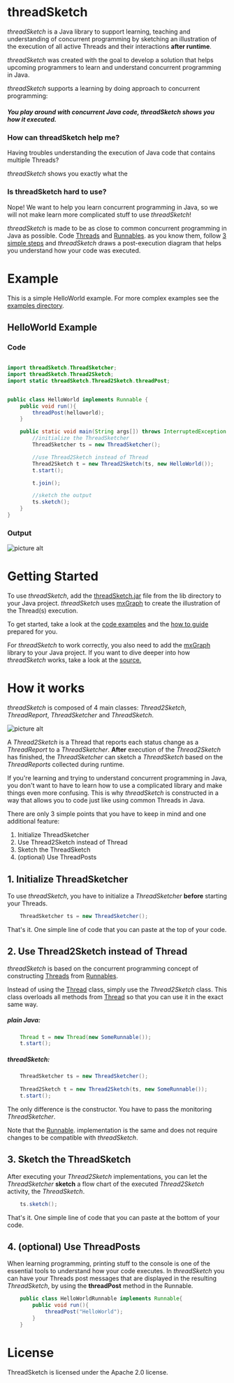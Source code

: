 # threadSketch

_threadSketch_ is a Java library to support learning, teaching and understanding of concurrent programming by sketching an illustration of the execution of all active Threads and their interactions __after runtime__.

_threadSketch_ was created with the goal to develop a solution that helps upcoming programmers to learn and understand concurrent programming in Java.

_threadSketch_ supports a learning by doing approach to concurrent programming:

##### You play around with concurrent Java code, _threadSketch_ shows you how it executed.

### How can threadSketch help me?
Having troubles understanding the execution of Java code that contains multiple Threads?

_threadSketch_ shows you exactly what the 

### Is threadSketch hard to use?
Nope!
We want to help you learn concurrent programming in Java, so we will not make learn more complicated stuff to use _threadSketch_!

_threadSketch_ is made to be as close to common concurrent programming in Java as possible.
Code [Threads](https://docs.oracle.com/javase/8/docs/api/java/lang/Thread.html) and [Runnables](https://docs.oracle.com/javase/8/docs/api/java/lang/Runnable.html). 
as you know them, follow [3 simple steps](https://github.com/MSMetzger/ThreadSketch/blob/master/README.md#1-initialize-threadsketcher) and _threadSketch_ draws a post-execution diagram that helps you understand how your code was executed.

# Example 
This is a simple HelloWorld example. For more complex examples see the [examples directory](https://github.com/MSMetzger/ThreadSketch/tree/master/examples/examples).

## HelloWorld Example
### Code
```java

import threadSketch.ThreadSketcher;
import threadSketch.Thread2Sketch;
import static threadSketch.Thread2Sketch.threadPost;


public class HelloWorld implements Runnable {
    public void run(){
        threadPost(helloworld);
    }

    public static void main(String args[]) throws InterruptedException {
        //initialize the ThreadSketcher
        ThreadSketcher ts = new ThreadSketcher();

        //use Thread2Sketch instead of Thread
        Thread2Sketch t = new Thread2Sketch(ts, new HelloWorld());
        t.start();

        t.join();

        //sketch the output
        ts.sketch();
    }
}

```
### Output
![picture alt](examples/examples/helloworld/HelloWorldSketch.png "HelloWorldSketch")
# Getting Started
To use _threadSketch_, add the [threadSketch.jar](https://github.com/MSMetzger/ThreadSketch/blob/master/lib/threadSketch.jar) file from the lib directory to your Java project.
_threadSketch_ uses [mxGraph](https://github.com/jgraph/mxgraph) to create the illustration of the Thread(s) execution.

To get started, take a look at the [code examples](https://github.com/MSMetzger/ThreadSketch/tree/master/examples/examples) and the [how to guide](#how-to) prepared for you.

For _threadSketch_ to work correctly, you also need to add the [mxGraph](https://github.com/jgraph/mxgraph) library to your Java project.
If you want to dive deeper into how _threadSketch_ works, take a look at the [source.](https://github.com/MSMetzger/ThreadSketch/tree/master/src/threadSketch)

# <a name="how-to"></a> How it works
_threadSketch_ is composed of 4 main classes: _Thread2Sketch_, _ThreadReport_, _ThreadSketcher_ and _ThreadSketch_.

![picture alt](threadSketchDiagram.png  "class diagram")

A _Thread2Sketch_ is a Thread that reports each status change as a _ThreadReport_ to a _ThreadSketcher_.
__After__ execution of the _Thread2Sketch_ has finished, the _ThreadSketcher_ can sketch a _ThreadSketch_ based on the _ThreadReports_ collected during runtime.

If you're learning and trying to understand concurrent programming in Java, you don't want to have to learn how to use a complicated library and make things even more confusing.
This is why _threadSketch_ is constructed in a way that allows you to code just like using common Threads in Java.

There are only 3 simple points that you have to keep in mind and one additional feature:


<a name="four-steps"></a>
1. Initialize ThreadSketcher
2. Use Thread2Sketch instead of Thread
3. Sketch the ThreadSketch
4. (optional) Use ThreadPosts

## 1. Initialize ThreadSketcher
To use _threadSketch_, you have to initialize a _ThreadSketcher_ __before__ starting your Threads.
```java
    ThreadSketcher ts = new ThreadSketcher();
```
That's it. One simple line of code that you can paste at the top of your code.

## 2. Use Thread2Sketch instead of Thread
_threadSketch_ is based on the concurrent programming concept of constructing [Threads](https://docs.oracle.com/javase/8/docs/api/java/lang/Thread.html) from [Runnables](https://docs.oracle.com/javase/8/docs/api/java/lang/Runnable.html). 

Instead of using the [Thread](https://docs.oracle.com/javase/8/docs/api/java/lang/Thread.html) class, simply use the _Thread2Sketch_ class.
This class overloads all methods from [Thread](https://docs.oracle.com/javase/8/docs/api/java/lang/Thread.html) so that you can use it in the exact same way.


##### plain Java:
```java
    Thread t = new Thread(new SomeRunnable());
    t.start();
```
 
 
##### threadSketch:    

```java
    ThreadSketcher ts = new ThreadSketcher();
    
    Thread2Sketch t = new Thread2Sketch(ts, new SomeRunnable());
    t.start();    
```
     
The only difference is the constructor. You have to pass the monitoring _ThreadSketcher_.

Note that the [Runnable](https://docs.oracle.com/javase/8/docs/api/java/lang/Runnable.html). implementation is the same and does not require changes to be compatible with _threadSketch_.


## 3. Sketch the ThreadSketch
After executing your _Thread2Sketch_ implementations, you can let the _ThreadSketcher_ __sketch__ a flow chart of the executed _Thread2Sketch_ activity, the _ThreadSketch_.

```java
    ts.sketch();
```

That's it. One simple line of code that you can paste at the bottom of your code.

## 4. (optional) Use ThreadPosts
 When learning programming, printing stuff to the console is one of the essential tools to understand how your code executes.
 In _threadSketch_ you can have your Threads post messages that are displayed in the resulting _ThreadSketch_,
 by using the __threadPost__ method in the Runnable. 
 
 
```java
    public class HelloWorldRunnable implements Runnable{
        public void run(){
            threadPost("HelloWorld");
        }
    } 
``` 
 
# License
ThreadSketch is licensed under the Apache 2.0 license.

